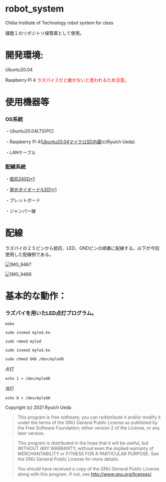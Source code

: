 # robot_system
Chiba Institute of Technology robot system for class

課題１のリポジトリ保管庫として使用。

# 開発環境:
Ubuntu20.04

Raspberry Pi 4
<span style="color: red; ">ラズパイ３だと動かないと思われるため注意。</span>

# 使用機器等
### OS系統
・Ubuntu20.04LTS(PC)

・Raspberry Pi 4([Ubuntu20.04マイクロSD内蔵](https://onl.tw/a45isMj)(c)Ryuich Ueda)

・LANケーブル

### 配線系統
・[抵抗240Ω×1](https://onl.tw/hu2GyUC)

・[発光ダイオード(LED)×1](https://onl.tw/kVm3vah)

・ブレットボード

・ジャンパー線


# 配線
ラズパイの２５ピンから抵抗、LED、GNDピンの順番に配線する。以下が今回使用した配線例である。

![IMG_9467](https://user-images.githubusercontent.com/79555986/146311879-e3e32a54-a939-4b0b-a439-a3e6f5d81c89.jpg)


![IMG_9466](https://user-images.githubusercontent.com/79555986/146311973-68efc032-e188-45a4-b3c1-1d06e6e1a5db.jpg)

# 基本的な動作：
### ラズパイを用いたLED点灯プログラム。
 ```
make
 ```
 ```
sudo insmod myled.ko
 ```
 ```
sudo rmmod myled
 ```
 ```
sudo insmod myled.ko
 ```
 ```
sudo chmod 666 /dev/myled0
 ```
点灯
 ```
echo 1 > /dev/myled0
 ```
 消灯
 ```
echo 0 > /dev/myled0
 ```

Copyright (c) 2021 Ryuich Ueda

> This program is free software; you can redistribute it and/or
> modify it under the terms of the GNU General Public License
> as published by the Free Software Foundation; either version 2
> of the License, or any later version.

> This program is distributed in the hope that it will be useful,
> but WITHOUT ANY WARRANTY; without even the implied warranty of
> MERCHANTABILITY or FITNESS FOR A PARTICULAR PURPOSE. See the
> GNU General Public License for more details.

> You should have received a copy of the GNU General Public License
> along with this program. If not, see http://www.gnu.org/licenses/.
